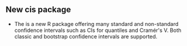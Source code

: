 ## New cis package

* The is a new R package offering many standard and non-standard confidence intervals such as CIs for quantiles and Cramér's V. Both classic and bootstrap confidence intervals are supported.
